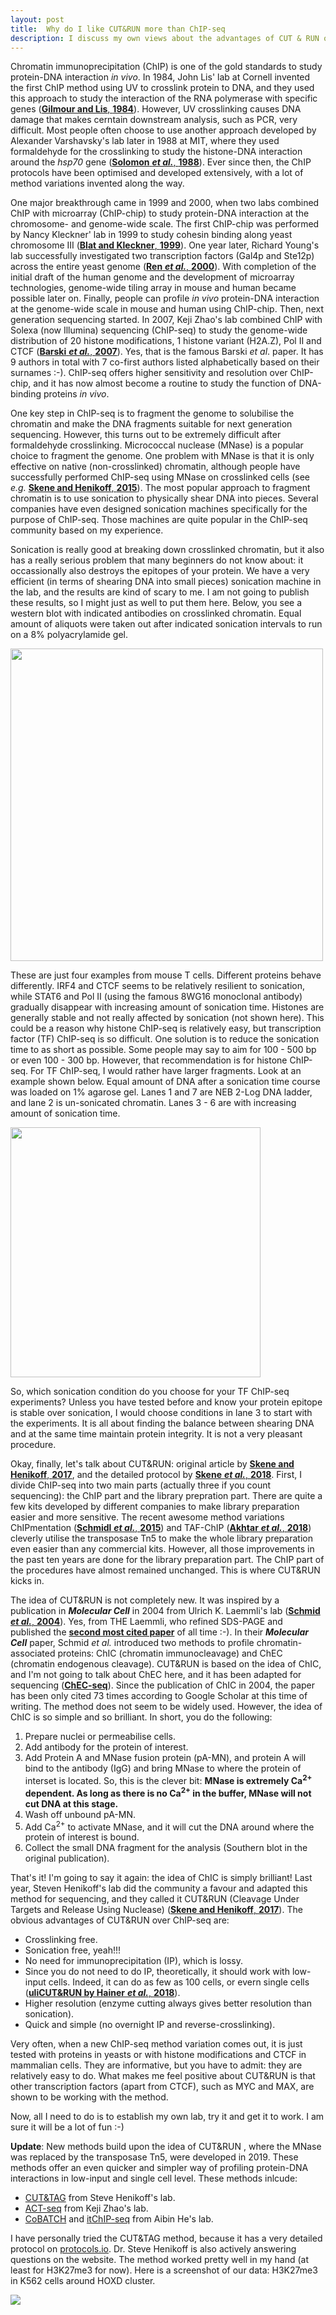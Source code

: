 ```yaml
---
layout: post
title:  Why do I like CUT&RUN more than ChIP-seq
description: I discuss my own views about the advantages of CUT & RUN over ChIP-seq.
---
```


Chromatin immunoprecipitation (ChIP) is one of the gold standards to study protein-DNA interaction _in vivo_. In 1984, John Lis' lab at Cornell invented the first ChIP method using UV to crosslink protein to DNA, and they used this approach to study the interaction of the RNA polymerase with specific genes ([__Gilmour and Lis__, __1984__](https://www.ncbi.nlm.nih.gov/pmc/articles/PMC345570/)). However, UV crosslinking causes DNA damage that makes cerntain downstream analysis, such as PCR, very difficult. Most people often choose to use another approach developed by Alexander Varshavsky's lab later in 1988 at MIT, where they used formaldehyde for the crosslinking to study the histone-DNA interaction around the _hsp70_ gene ([__Solomon__ ___et al.___, __1988__](https://www.sciencedirect.com/science/article/pii/S0092867488904692)). Ever since then, the ChIP protocols have been optimised and developed extensively, with a lot of method variations invented along the way.

One major breakthrough came in 1999 and 2000, when two labs combined ChIP with microarray (ChIP-chip) to study protein-DNA interaction at the chromosome- and genome-wide scale. The first ChIP-chip was performed by Nancy Kleckner' lab in 1999 to study cohesin binding along yeast chromosome III ([__Blat and Kleckner__, __1999__](https://www.sciencedirect.com/science/article/pii/S0092867400810193)). One year later, Richard Young's lab successfully investigated two transcription factors (Gal4p and Ste12p) across the entire yeast genome ([__Ren__ ___et al.___, __2000__](http://science.sciencemag.org/content/290/5500/2306.long)). With completion of the initial draft of the human genome and the development of microarray technologies, genome-wide tiling array in mouse and human became possible later on. Finally, people can profile _in vivo_ protein-DNA interaction at the genome-wide scale in mouse and human using ChIP-chip. Then, next generation sequencing started. In 2007, Keji Zhao's lab combined ChIP with Solexa (now Illumina) sequencing (ChIP-seq) to study the genome-wide distribution of 20 histone modifications, 1 histone variant (H2A.Z), Pol II and CTCF ([__Barski__ ___et al.___, __2007__](https://www.sciencedirect.com/science/article/pii/S0092867407006009)). Yes, that is the famous Barski _et al_. paper. It has 9 authors in total with 7 co-first authors listed alphabetically based on their surnames :-). ChIP-seq offers higher sensitivity and resolution over ChIP-chip, and it has now almost become a routine to study the function of DNA-binding proteins _in vivo_.

One key step in ChIP-seq is to fragment the genome to solubilise the chromatin and make the DNA fragments suitable for next generation sequencing. However, this turns out to be extremely difficult after formaldehyde crosslinking. Micrococcal nuclease (MNase) is a popular choice to fragment the genome. One problem with MNase is that it is only effective on native (non-crosslinked) chromatin, although people have successfully performed ChIP-seq using MNase on crosslinked cells (see _e.g._ [__Skene and Henikoff__, __2015__](https://elifesciences.org/articles/09225)). The most popular approach to fragment chromatin is to use sonication to physically shear DNA into pieces. Several companies have even designed sonication machines specifically for the purpose of ChIP-seq. Those machines are quite popular in the ChIP-seq community based on my experience.

Sonication is really good at breaking down crosslinked chromatin, but it also has a really serious problem that many beginners do not know about: it occassionally also destroys the epitopes of your protein. We have a very efficient (in terms of shearing DNA into small pieces) sonication machine in the lab, and the results are kind of scary to me. I am not going to publish these results, so I might just as well to put them here. Below, you see a western blot with indicated antibodies on crosslinked chromatin. Equal amount of aliquots were taken out after indicated sonication intervals to run on a 8% polyacrylamide gel.

<img src="/img/pico_WB_test.jpg" width="500">

These are just four examples from mouse T cells. Different proteins behave differently. IRF4 and CTCF seems to be relatively resilient to sonication, while STAT6 and Pol II (using the famous 8WG16 monoclonal antibody) gradually disappear with increasing amount of sonication time. Histones are generally stable and not really affected by sonication (not shown here). This could be a reason why histone ChIP-seq is relatively easy, but transcription factor (TF) ChIP-seq is so difficult. One solution is to reduce the sonication time to as short as possible. Some people may say to aim for 100 - 500 bp or even 100 - 300 bp. However, that recommendation is for histone ChIP-seq. For TF ChIP-seq, I would rather have larger fragments. Look at an example shown below. Equal amount of DNA after a sonication time course was loaded on 1% agarose gel. Lanes 1 and 7 are NEB 2-Log DNA ladder, and lane 2 is un-sonicated chromatin. Lanes 3 - 6 are with increasing amount of sonication time.

<img src="/img/dna_sonication.jpg" width="400">

So, which sonication condition do you choose for your TF ChIP-seq experiments? Unless you have tested before and know your protein epitope is stable over sonication, I would choose conditions in lane 3 to start with the experiments. It is all about finding the balance between shearing DNA and at the same time maintain protein integrity. It is not a very pleasant procedure.

Okay, finally, let's talk about CUT&RUN: original article by [__Skene and Henikoff__, __2017__](https://elifesciences.org/articles/21856), and the detailed protocol by [__Skene__ ___et al.___, __2018__](https://www.nature.com/articles/nprot.2018.015). First, I divide ChIP-seq into two main parts (actually three if you count sequencing): the ChIP part and the library prepration part. There are quite a few kits developed by different companies to make library preparation easier and more sensitive. The recent awesome method variations ChIPmentation ([__Schmidl__ ___et al.___, __2015__](https://www.nature.com/articles/nmeth.3542)) and TAF-ChIP ([__Akhtar__ ___et al.___, __2018__](https://www.biorxiv.org/content/early/2018/04/12/299727)) cleverly utilise the transposase Tn5 to make the whole library preparation even easier than any commercial kits. However, all those improvements in the past ten years are done for the library preparation part. The ChIP part of the procedures have almost remained unchanged. This is where CUT&RUN kicks in.

The idea of CUT&RUN is not completely new. It was inspired by a publication in ___Molecular Cell___ in 2004 from Ulrich K. Laemmli's lab ([__Schmid__ ___et al.___, __2004__](https://www.sciencedirect.com/science/article/pii/S1097276504005404)). Yes, from THE Laemmli, who refined SDS-PAGE and published the [__second most cited paper__](https://www.nature.com/news/the-top-100-papers-1.16224) of all time :-). In their ___Molecular Cell___ paper, Schmid _et al._ introduced two methods to profile chromatin-associated proteins: ChIC (chromatin immunocleavage) and ChEC (chromatin endogenous cleavage). CUT&RUN is based on the idea of ChIC, and I'm not going to talk about ChEC here, and it has been adapted for sequencing ([__ChEC-seq__](https://www.nature.com/articles/ncomms9733)). Since the publication of ChIC in 2004, the paper has been only cited 73 times according to Google Scholar at this time of writing. The method does not seem to be widely used. However, the idea of ChIC is so simple and so brilliant. In short, you do the following:

1. Prepare nuclei or permeabilise cells.
2. Add antibody for the protein of interest.
3. Add Protein A and MNase fusion protein (pA-MN), and protein A will bind to the antibody (IgG) and bring MNase to where the protein of interset is located. So, this is the clever bit: __MNase is extremely Ca<sup>2+</sup> dependent. As long as there is no Ca<sup>2+</sup> in the buffer, MNase will not cut DNA at this stage.__
4. Wash off unbound pA-MN.
5. Add Ca<sup>2+</sup> to activate MNase, and it will cut the DNA around where the protein of interest is bound.
6. Collect the small DNA fragment for the analysis (Southern blot in the original publication).

That's it! I'm going to say it again: the idea of ChIC is simply brilliant! Last year, Steven Henikoff's lab did the community a favour and adapted this method for sequencing, and they called it CUT&RUN (Cleavage Under Targets and Release Using Nuclease) ([__Skene and Henikoff__, __2017__](https://elifesciences.org/articles/21856)). The obvious advantages of CUT&RUN over ChIP-seq are:

- Crosslinking free.
- Sonication free, yeah!!!
- No need for immunoprecipitation (IP), which is lossy.
- Since you do not need to do IP, theoretically, it should work with low-input cells. Indeed, it can do as few as 100 cells, or evern single cells ([__uliCUT&RUN by Hainer__ ___et al.___, __2018__](https://www.biorxiv.org/content/early/2018/06/21/286351)).
- Higher resolution (enzyme cutting always gives better resolution than sonication).
- Quick and simple (no overnight IP and reverse-crosslinking).

Very often, when a new ChIP-seq method variation comes out, it is just tested with proteins in yeasts or with histone modifications and CTCF in mammalian cells. They are informative, but you have to admit: they are relatively easy to do. What makes me feel positive about CUT&RUN is that other transcription factors (apart from CTCF), such as MYC and MAX, are shown to be working with the method.

Now, all I need to do is to establish my own lab, try it and get it to work. I am sure it will be a lot of fun :-)

__Update__: New methods build upon the idea of CUT&RUN , where the MNase was replaced by the transposase Tn5, were developed in 2019. These methods offer an even quicker and simpler way of profiling protein-DNA interactions in low-input and single cell level. These methods inlcude:

- [CUT&TAG](https://www.nature.com/articles/s41467-019-09982-5) from Steve Henikoff's lab.
- [ACT-seq](https://www.nature.com/articles/s41467-019-11559-1) from Keji Zhao's lab.
- [CoBATCH](https://www.cell.com/molecular-cell/fulltext/S1097-2765(19)30545-3) and [itChIP-seq](https://www.nature.com/articles/s41556-019-0383-5) from Aibin He's lab.

I have personally tried the CUT&TAG method, because it has a very detailed protocol on [protocols.io](https://www.protocols.io/view/bench-top-cut-amp-tag-z6hf9b6). Dr. Steve Henikoff is also actively answering questions on the website. The method worked pretty well in my hand (at least for H3K27me3 for now). Here is a screenshot of our data: H3K27me3 in K562 cells around HOXD cluster.

![](../img/000/k562_h3k27me3_cnt.png)
